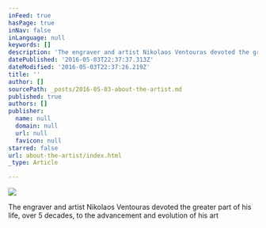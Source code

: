 ```yaml
---
inFeed: true
hasPage: true
inNav: false
inLanguage: null
keywords: []
description: 'The engraver and artist Nikolaos Ventouras devoted the greater part of his life, over 5 decades, to the advancement and evolution of his art'
datePublished: '2016-05-03T22:37:37.313Z'
dateModified: '2016-05-03T22:37:26.219Z'
title: ''
author: []
sourcePath: _posts/2016-05-03-about-the-artist.md
published: true
authors: []
publisher:
  name: null
  domain: null
  url: null
  favicon: null
starred: false
url: about-the-artist/index.html
_type: Article

---
```

![](https://the-grid-user-content.s3-us-west-2.amazonaws.com/2288422b-08c3-492a-8fe6-776b978ff5d9.jpg)

The engraver and artist Nikolaos Ventouras devoted the greater part of his life, over 5 decades, to the advancement and evolution of his art